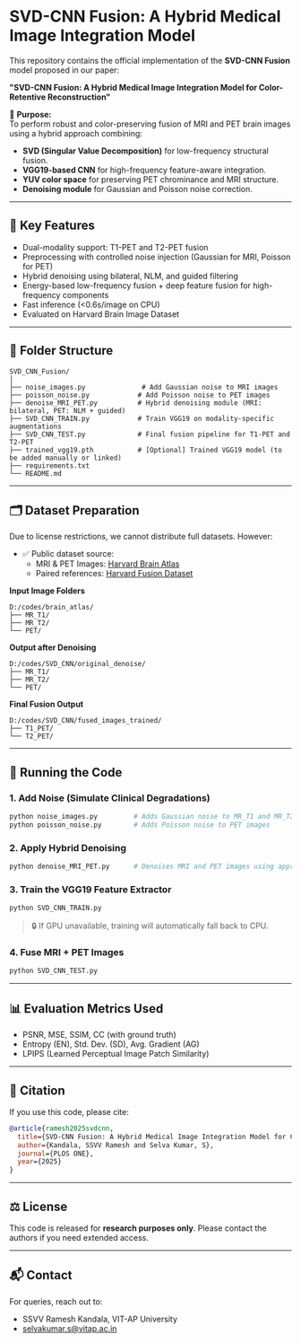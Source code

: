 # SVD-CNN Fusion: A Hybrid Medical Image Integration Model

This repository contains the official implementation of the **SVD-CNN Fusion** model proposed in our paper:

**"SVD-CNN Fusion: A Hybrid Medical Image Integration Model for Color-Retentive Reconstruction"**

📌 **Purpose:**  
To perform robust and color-preserving fusion of MRI and PET brain images using a hybrid approach combining:
- **SVD (Singular Value Decomposition)** for low-frequency structural fusion.
- **VGG19-based CNN** for high-frequency feature-aware integration.
- **YUV color space** for preserving PET chrominance and MRI structure.
- **Denoising module** for Gaussian and Poisson noise correction.

---

## 🧠 Key Features

- Dual-modality support: T1-PET and T2-PET fusion
- Preprocessing with controlled noise injection (Gaussian for MRI, Poisson for PET)
- Hybrid denoising using bilateral, NLM, and guided filtering
- Energy-based low-frequency fusion + deep feature fusion for high-frequency components
- Fast inference (<0.6s/image on CPU)
- Evaluated on Harvard Brain Image Dataset

---

## 📁 Folder Structure

```
SVD_CNN_Fusion/
│
├── noise_images.py              # Add Gaussian noise to MRI images
├── poisson_noise.py            # Add Poisson noise to PET images
├── denoise_MRI_PET.py          # Hybrid denoising module (MRI: bilateral, PET: NLM + guided)
├── SVD_CNN_TRAIN.py            # Train VGG19 on modality-specific augmentations
├── SVD_CNN_TEST.py             # Final fusion pipeline for T1-PET and T2-PET
├── trained_vgg19.pth           # [Optional] Trained VGG19 model (to be added manually or linked)
├── requirements.txt
└── README.md
```

---

## 🗂 Dataset Preparation

Due to license restrictions, we cannot distribute full datasets. However:

- ✅ Public dataset source:
  - MRI & PET Images: [Harvard Brain Atlas](https://www.med.harvard.edu/aanlib/)
  - Paired references: [Harvard Fusion Dataset](https://github.com/xianming-gu/Havard-Medical-Image-Fusion-Datasets)

**Input Image Folders**
```
D:/codes/brain_atlas/
├── MR_T1/
├── MR_T2/
└── PET/
```

**Output after Denoising**
```
D:/codes/SVD_CNN/original_denoise/
├── MR_T1/
├── MR_T2/
└── PET/
```

**Final Fusion Output**
```
D:/codes/SVD_CNN/fused_images_trained/
├── T1_PET/
└── T2_PET/
```

---

## 🚀 Running the Code

### 1. Add Noise (Simulate Clinical Degradations)
```bash
python noise_images.py         # Adds Gaussian noise to MR_T1 and MR_T2
python poisson_noise.py        # Adds Poisson noise to PET images
```

### 2. Apply Hybrid Denoising
```bash
python denoise_MRI_PET.py      # Denoises MRI and PET images using appropriate filters
```

### 3. Train the VGG19 Feature Extractor
```bash
python SVD_CNN_TRAIN.py
```

> 🔒 If GPU unavailable, training will automatically fall back to CPU.

### 4. Fuse MRI + PET Images
```bash
python SVD_CNN_TEST.py
```

---

## 📊 Evaluation Metrics Used

- PSNR, MSE, SSIM, CC (with ground truth)
- Entropy (EN), Std. Dev. (SD), Avg. Gradient (AG)
- LPIPS (Learned Perceptual Image Patch Similarity)

---

## 🔗 Citation

If you use this code, please cite:

```bibtex
@article{ramesh2025svdcnn,
  title={SVD-CNN Fusion: A Hybrid Medical Image Integration Model for Color-Retentive Reconstruction},
  author={Kandala, SSVV Ramesh and Selva Kumar, S},
  journal={PLOS ONE},
  year={2025}
}
```

---

## ⚖ License

This code is released for **research purposes only**. Please contact the authors if you need extended access.

---

## 📬 Contact

For queries, reach out to:
- SSVV Ramesh Kandala, VIT-AP University
- selvakumar.s@vitap.ac.in
